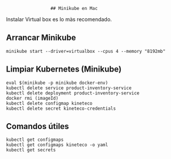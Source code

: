                      ## Minikube en Mac
Instalar Virtual box es lo màs recomendado.

## Arrancar Minikube
```shell
minikube start --driver=virtualbox --cpus 4 --memory "8192mb" 
```
## Limpiar Kubernetes (Minikube)
```shell
eval $(minikube -p minikube docker-env)
kubectl delete service product-inventory-service      
kubectl delete deployment product-inventory-service
docker rmi (imageId)
kubectl delete configmap kineteco
kubectl delete secret kineteco-credentials
```

## Comandos útiles

```shell
kubectl get configmaps
kubectl get configmaps kineteco -o yaml     
kubectl get secrets
```
